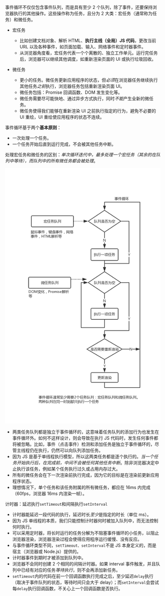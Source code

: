 事件循环不仅仅包含事件队列，而是具有至少 2 个队列，除了事件，还要保持浏览器执行的其他操作。这些操作称为任务，且分为 2 大类：宏任务（通常称为任务）和微任务。

- 宏任务

  - 比如创建文档对象、解析 HTML、**执行主线（全局）JS 代码**，更改当前 URL 以及各种事件，如页面加载、输入、网络事件和定时器事件。
  - 从浏览器角度看，宏任务代表一个个离散的、独立工作单元。运行完任务后，浏览器可以继续其他调度，如重新渲染页面的 UI 或执行垃圾回收。

- 微任务

  - 更小的任务。微任务更新应用程序的状态，但*必须*在浏览器任务继续执行其他任务*之前*执行，浏览器任务包括重新渲染页面 UI。
  - 微任务包括：Promise 回调函数、DOM 发生变化等。
  - 微任务需要尽可能快地、通过异步方式执行，同时*不能*产生全新的微任务。
  - 微任务使得我们能够在重新渲染 UI 之前执行指定的行为，避免不必要的 UI 重绘，UI 重绘使应用程序的状态不连续。

事件循环基于两个**基本原则**：

- 一次处理一个任务。
- 一个任务开始后直到运行完成，不会被其他任务中断。

处理宏任务和微任务的区别：_单次循环迭代中，最多处理一个宏任务（其余的在队列中等待），而队列中的所有微任务都会被处理_。

![](/Images/事件循环机制_忍者秘籍.png)

- 两类任务队列都是独立于事件循环的，这意味着任务队列的添加行为也发生在事件循环外。如何不这样设计，则会导致在执行 JS 代码时，发生任何事件都将被忽略。比如，事件（点击事件）检测和添加任务是独立于事件循环的，尽管主线程仍在执行，仍然可以向队列添加任务。
- 因为 JS 是基于单线程执行模型，所以这两类任务都是逐个执行的。_当一个任务开始执行后，在完成前，中间不会被任何其他任务中断_。除非浏览器决定中止执行该任务，例如某个任务执行过久或占用内存过大。
- 所有的微任务会在下一次渲染前执行完成，因为它的目标是在渲染前更新应用程序状态。
- 理想情况下，单个任务和该任务附属的所有微任务，都应在 16ms 内完成（60fps，浏览器 16ms 内渲染一帧）。

计时器：延迟执行`setTimeout`和间隔执行`setInterval`

- 计时器能延迟一段代码的执行，延迟时长*至少*是指定的时长（单位 ms）。
- 因为 JS 单线程的本质，我们只能控制计时器何时被加入队列中，而无法控制何时执行。
- 可以采用定时器，将长时运行的任务分解为不阻塞事件循环的小任务，以阻止浏览器渲染，浏览器渲染过程会使得应用程序运行缓慢、没有反应。
- 与事件循环类型不同，`setTimeout、setInterval`不是 JS 本身定义的，而是宿主（浏览器或 Node.js）提供的。
- 计时器事件到期时才被添加到队列中。
- 浏览器不会同时创建 2 个相同的间隔计时器。如果 interval 事件触发，并且队列中已经有对应的任务*等待执行*，则不会再添加新任务。
- `setTimeout`内的代码在前一个回调函数执行完成之后，至少延迟`delay`执行（取决于事件队列的状态，等待时间只会大于 delay）；而`setInterval`会尝试每`delay`执行回调函数，不关心上一个回调函数是否执行。
